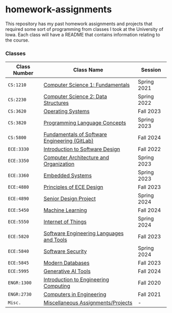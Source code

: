 # homework-assignments

This repository has my past homework assignments and projects that required some sort of programming from classes I took at the University of Iowa. 
Each class will have a README that contains information relating to the course.

### Classes
| Class Number | Class Name | Session |  
|--------------|------------|---------|
| `CS:1210`    | [Computer Science 1: Fundamentals](https://github.com/bmcano/homework-assignments/tree/main/Computer-Science-1) | Spring 2021 |
| `CS:2230`    | [Computer Science 2: Data Structures](https://github.com/bmcano/homework-assignments/tree/main/Computer-Science-2) | Spring 2022 |
| `CS:3620`    | [Operating Systems](https://github.com/bmcano/homework-assignments/tree/main/Operating-Systems) | Fall 2023 |
| `CS:3820`    | [Programming Language Concepts](https://github.com/bmcano/homework-assignments/tree/main/Programming-Language-Concepts) | Spring 2023 |
| `CS:5800`    | [Fundamentals of Software Engineering (GitLab)](https://research-git.uiowa.edu/sonarqube/cs5800/2024_fall/team-3/fse_fall2024_team003) | Fall 2024 |
| `ECE:3330`   | [Introduction to Software Design](https://github.com/bmcano/homework-assignments/tree/main/Software-Design) | Fall 2022 |
| `ECE:3350`   | [Computer Architecture and Organization](https://github.com/bmcano/homework-assignments/tree/main/Computer-Architecture-and-Organization) | Spring 2023 |
| `ECE:3360`   | [Embedded Systems](https://github.com/bmcano/homework-assignments/tree/main/Embedded-Systems) | Spring 2023 |
| `ECE:4880`   | [Principles of ECE Design](https://github.com/bmcano/homework-assignments/tree/main/Principles-ECE-Design) | Fall 2023 |
| `ECE:4890`   | [Senior Design Project](https://github.com/bmcano/workday-wellness-app) | Spring 2024 |
| `ECE:5450`   | [Machine Learning](https://github.com/bmcano/homework-assignments/tree/main/Machine-Learning) | Fall 2024 |
| `ECE:5550`   | [Internet of Things](https://github.com/bmcano/homework-assignments/tree/main/Internet-of-Things) | Spring 2024 |
| `ECE:5820`   | [Software Engineering Languages and Tools](https://github.com/bmcano/homework-assignments/tree/main/Software-Engineering-Languages-Tools) | Fall 2023 |
| `ECE:5840`   | [Software Security](https://github.com/bmcano/homework-assignments/tree/main/Software-Security) | Spring 2024 |
| `ECE:5845`   | [Modern Databases](https://github.com/bmcano/homework-assignments/tree/main/Modern-Databases) | Fall 2023 |
| `ECE:5995`   | [Generative AI Tools](https://github.com/bmcano/gait-final-project) | Fall 2024 |
| `ENGR:1300`  | [Introduction to Engineering Computing](https://github.com/bmcano/homework-assignments/tree/main/Introduction-to-Engineering-Computing) | Fall 2020 |
| `ENGR:2730`  | [Computers in Engineering](https://github.com/bmcano/homework-assignments/tree/main/Computers-In-Engineering) | Fall 2021 |
| `Misc.`      | [Miscellaneous Assignments/Projects](https://github.com/bmcano/homework-assignments/tree/main/Miscellaneous) | - |

